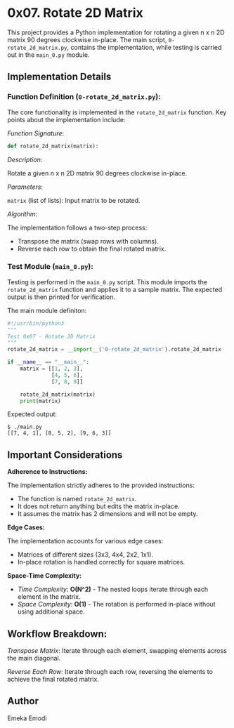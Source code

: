 # 0x07. Rotate 2D Matrix

This project provides a Python implementation for rotating a given n x n 2D matrix 90 degrees clockwise in-place. The main script, `0-rotate_2d_matrix.py`, contains the implementation, while testing is carried out in the `main_0.py` module.

## Implementation Details

### Function Definition (`0-rotate_2d_matrix.py`):

The core functionality is implemented in the `rotate_2d_matrix` function. Key points about the implementation include:

*Function Signature*:

```python
def rotate_2d_matrix(matrix):
```

*Description*:

Rotate a given n x n 2D matrix 90 degrees clockwise in-place.

*Parameters*:

`matrix` (list of lists): Input matrix to be rotated.

*Algorithm*:

The implementation follows a two-step process:
- Transpose the matrix (swap rows with columns).
- Reverse each row to obtain the final rotated matrix.

### Test Module (`main_0.py`):

Testing is performed in the `main_0.py` script. This module imports the `rotate_2d_matrix` function and applies it to a sample matrix. The expected output is then printed for verification.

The main module definiton:
```python
#!/usr/bin/python3
"""
Test 0x07 - Rotate 2D Matrix
"""
rotate_2d_matrix = __import__('0-rotate_2d_matrix').rotate_2d_matrix

if __name__ == "__main__":
    matrix = [[1, 2, 3],
              [4, 5, 6],
              [7, 8, 9]]

    rotate_2d_matrix(matrix)
    print(matrix)
```


Expected output:
```shell
$ ./main.py
[[7, 4, 1], [8, 5, 2], [9, 6, 3]]
```

## Important Considerations

**Adherence to Instructions:**

The implementation strictly adheres to the provided instructions:

- The function is named `rotate_2d_matrix`.
- It does not return anything but edits the matrix in-place.
- It assumes the matrix has 2 dimensions and will not be empty.

**Edge Cases:**

The implementation accounts for various edge cases:

- Matrices of different sizes (3x3, 4x4, 2x2, 1x1).
- In-place rotation is handled correctly for square matrices.

**Space-Time Complexity:**

- *Time Complexity*: **O(N^2)** - The nested loops iterate through each element in the matrix.
- *Space Complexity*: **O(1)** - The rotation is performed in-place without using additional space.

## Workflow Breakdown:

*Transpose Matrix*: Iterate through each element, swapping elements across the main diagonal.

*Reverse Each Row*: Iterate through each row, reversing the elements to achieve the final rotated matrix.

## Author

Emeka Emodi
